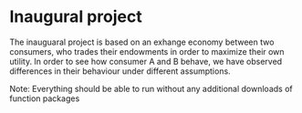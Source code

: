 # Inaugural project

The inauguaral project is based on an exhange economy between two consumers, who trades their endowments in order to maximize their own utility. In order to see how consumer A and B behave, we have observed differences in their behaviour under different assumptions.


Note: Everything should be able to run without any additional downloads of function packages
